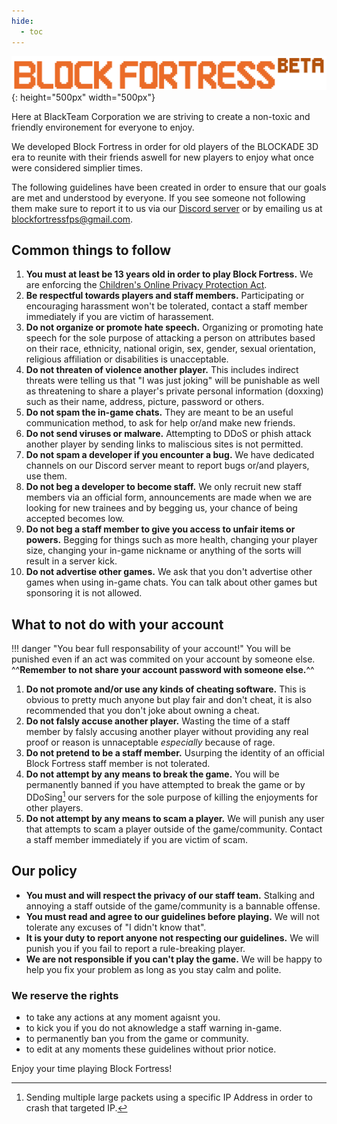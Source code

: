 ```yaml
---
hide:
  - toc
---
```


![](../img/BlockFortress_February.png){: height="500px" width="500px"}

Here at BlackTeam Corporation we are striving to create a non-toxic and friendly environement for everyone to enjoy. 

We developed Block Fortress in order for old players of the BLOCKADE 3D era to reunite with their friends aswell for new players to enjoy what once were considered simplier times.  

The following guidelines have been created in order to ensure that our goals are met and understood by everyone. If you see someone not following them make sure to report it to us via our [Discord server]() or by emailing us at blockfortressfps@gmail.com.

## Common things to follow
1. **You must at least be 13 years old in order to play Block Fortress.** We are enforcing the [Children's Online Privacy Protection Act](https://www.ftc.gov/enforcement/rules/rulemaking-regulatory-reform-proceedings/childrens-online-privacy-protection-rule).
2. **Be respectful towards players and staff members.** Participating or encouraging harassment won't be tolerated, contact a staff member immediately if you are victim of harassement.
3. **Do not organize or promote hate speech.** Organizing or promoting hate speech for the sole purpose of attacking a person on attributes based on their race, ethnicity, national origin, sex, gender, sexual orientation, religious affiliation or disabilities is unacceptable.
4. **Do not threaten of violence another player.** This includes indirect threats were telling us that "I was just joking" will be punishable as well as threatening to share a player's private personal information (doxxing) such as their name, address, picture, password or others.
5. **Do not spam the in-game chats.** They are meant to be an useful communication method, to ask for help or/and make new friends.
6. **Do not send viruses or malware.** Attempting to DDoS or phish attack another player by sending links to maliscious sites is not permitted. 
7. **Do not spam a developer if you encounter a bug.** We have dedicated channels on our Discord server meant to report bugs or/and players, use them.
8. **Do not beg a developer to become staff.** We only recruit new staff members via an official form, announcements are made when we are looking for new trainees and by begging us, your chance of being accepted becomes low.
9. **Do not beg a staff member to give you access to unfair items or powers.** Begging for things such as more health, changing your player size, changing your in-game nickname or anything of the sorts will result in a server kick.
1. **Do not advertise other games.** We ask that you don't advertise other games when using in-game chats. You can talk about other games but sponsoring it is not allowed.

## What to not do with your account

!!! danger "You bear full responsability of your account!"
	You will be punished even if an act was commited on your account by someone else. ^^**Remember to not share your account password with someone else.**^^
1. **Do not promote and/or use any kinds of cheating software.** This is obvious to pretty much anyone but play fair and don't cheat, it is also recommended that you don't joke about owning a cheat.
2. **Do not falsly accuse another player.** Wasting the time of a staff member by falsly accusing another player without providing any real proof or reason is unnaceptable *especially* because of rage. 
3. **Do not pretend to be a staff member.** Usurping the identity of an official Block Fortress staff member is not tolerated.
4. **Do not attempt by any means to break the game.** You will be permanently banned if you have attempted to break the game or by DDoSing[^1] our servers for the sole purpose of killing the enjoyments for other players.
5. **Do not attempt by any means to scam a player.** We will punish any user that attempts to scam a player outside of the game/community. Contact a staff member immediately if you are victim of scam.

## Our policy
- **You must and will respect the privacy of our staff team.** Stalking and annoying a staff outside of the game/community is a bannable offense.
- **You must read and agree to our guidelines before playing.** We will not tolerate any excuses of "I didn't know that".
- **It is your duty to report anyone not respecting our guidelines.** We will punish you if you fail to report a rule-breaking player.
- **We are not responsible if you can't play the game.** We will be happy to help you fix your problem as long as you stay calm and polite.

### We reserve the rights
- to take any actions at any moment agaisnt you.
- to kick you if you do not aknowledge a staff warning in-game.
- to permanently ban you from the game or community.
- to edit at any moments these guidelines without prior notice.

Enjoy your time playing Block Fortress!

[^1]: Sending multiple large packets using a specific IP Address in order to crash that targeted IP.